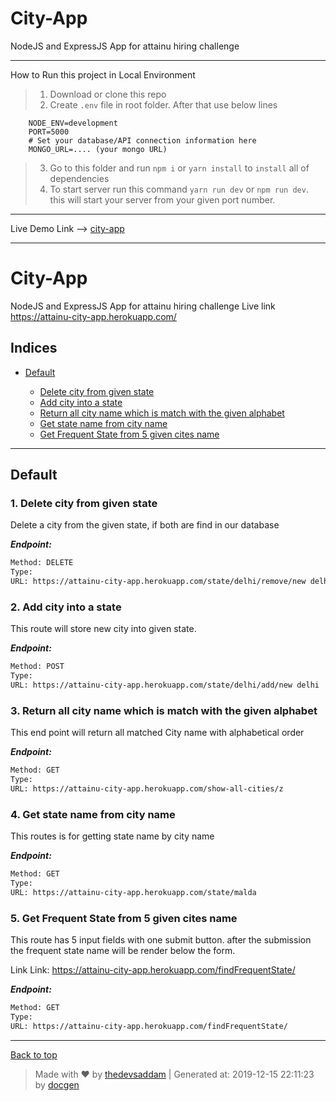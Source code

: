 # City-App

NodeJS and ExpressJS App for attainu hiring challenge

---

How to Run this project in Local Environment

> 1. Download or clone this repo
> 2. Create `.env` file in root folder. After that use below lines

        NODE_ENV=development
        PORT=5000
        # Set your database/API connection information here
        MONGO_URL=.... (your mongo URL)

> 3. Go to this folder and run `npm i` or `yarn install` to `install` all of dependencies
> 4. To start server run this command `yarn run dev` or `npm run dev`. this will start your server from your given port number.

---

Live Demo Link -->
[city-app](https://attainu-city-app.herokuapp.com/)

---

# City-App

NodeJS and ExpressJS App for attainu hiring challenge
Live link https://attainu-city-app.herokuapp.com/

## Indices

- [Default](#default)

  - [Delete city from given state](#1-delete-city-from-given-state)
  - [Add city into a state](#2-add-city-into-a-state)
  - [Return all city name which is match with the given alphabet](#3-return-all-city-name-which-is-match-with-the-given-alphabet)
  - [Get state name from city name](#4-get-state-name-from-city-name)
  - [Get Frequent State from 5 given cites name](#5-get-frequent-state-from-5-given-cites-name)

---

## Default

### 1. Delete city from given state

Delete a city from the given state, if both are find in our database

**_Endpoint:_**

```bash
Method: DELETE
Type:
URL: https://attainu-city-app.herokuapp.com/state/delhi/remove/new delhi
```

### 2. Add city into a state

This route will store new city into given state.

**_Endpoint:_**

```bash
Method: POST
Type:
URL: https://attainu-city-app.herokuapp.com/state/delhi/add/new delhi
```

### 3. Return all city name which is match with the given alphabet

This end point will return all matched City name with alphabetical order

**_Endpoint:_**

```bash
Method: GET
Type:
URL: https://attainu-city-app.herokuapp.com/show-all-cities/z
```

### 4. Get state name from city name

This routes is for getting state name by city name

**_Endpoint:_**

```bash
Method: GET
Type:
URL: https://attainu-city-app.herokuapp.com/state/malda
```

### 5. Get Frequent State from 5 given cites name

This route has 5 input fields with one submit button. after the submission the frequent state name will be render below the form.

Link Link: https://attainu-city-app.herokuapp.com/findFrequentState/

**_Endpoint:_**

```bash
Method: GET
Type:
URL: https://attainu-city-app.herokuapp.com/findFrequentState/
```

---

[Back to top](#city-app)

> Made with &#9829; by [thedevsaddam](https://github.com/thedevsaddam) | Generated at: 2019-12-15 22:11:23 by [docgen](https://github.com/thedevsaddam/docgen)
